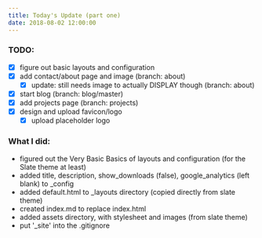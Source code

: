 ```yaml
---
title: Today's Update (part one)
date: 2018-08-02 12:00:00
---
```


### TODO:
- [x] figure out basic layouts and configuration
- [x] add contact/about page and image (branch: about)
    - [x] update: still needs image to actually DISPLAY though (branch: about)
- [x] start blog (branch: blog/master)
- [x] add projects page (branch: projects)
- [x] design and upload favicon/logo
    - [x] upload placeholder logo

### What I did:
* figured out the Very Basic Basics of layouts and configuration (for the Slate theme at least)
* added title, description, show_downloads (false), google_analytics (left blank) to _config
* added default.html to _layouts directory (copied directly from slate theme)
* created index.md to replace index.html
* added assets directory, with stylesheet and images (from slate theme)
* put '_site' into the .gitignore

